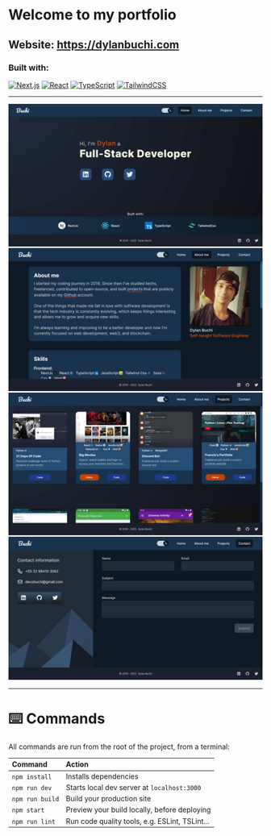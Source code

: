 # Welcome to my portfolio

## Website: https://dylanbuchi.com

### Built with:

[![Next.js](https://img.shields.io/badge/next.js-000000?style=for-the-badge&logo=nextdotjs&logoColor=white)](https://nextjs.org/)
[![React](https://img.shields.io/badge/React-20232A?style=for-the-badge&logo=react&logoColor=61DAFB)](https://reactjs.org/)
[![TypeScript](https://img.shields.io/badge/TypeScript-007ACC?style=for-the-badge&logo=typescript&logoColor=white)](https://www.typescriptlang.org/)
[![TailwindCSS](https://img.shields.io/badge/Tailwind_CSS-38B2AC?style=for-the-badge&logo=tailwind-css&logoColor=white)](https://tailwindcss.com/)

---

![home](./public/assets/images/pages/home/home-page.png)
![about-me](./public/assets/images/pages/about-me/about-me-page.png)
![projects](./public/assets/images/pages/projects/projects-page.png)
![contact](./public/assets/images/pages/contact/contact-page.png)

---

# ⌨️ Commands

All commands are run from the root of the project, from a terminal:

| Command         | Action                                         |
| :-------------- | :--------------------------------------------- |
| `npm install`   | Installs dependencies                          |
| `npm run dev`   | Starts local dev server at `localhost:3000`    |
| `npm run build` | Build your production site                     |
| `npm start`     | Preview your build locally, before deploying   |
| `npm run lint`  | Run code quality tools, e.g. ESLint, TSLint... |
